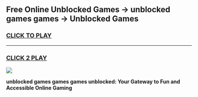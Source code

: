 
## Free Online Unblocked Games → unblocked games games → Unblocked Games
<h3>
<a href="https://premium.freeplayer.one?title=unblocked_games_games&ref=21F">CLICK TO PLAY</a></h3>
<hr>

<h3>
<a href="https://premium.freeplayer.one?title=unblocked_games_games&ref=21F">CLICK 2 PLAY</a>
  
</h3>

<a href="https://premium.freeplayer.one?title=unblocked_games_games&ref=21F/"><img src="https://clearcache.store/games.png"></a>


**unblocked games games games unblocked: Your Gateway to Fun and Accessible Online Gaming**
